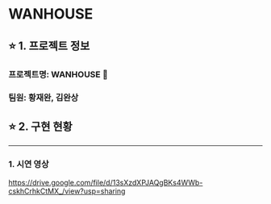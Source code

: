 # **WANHOUSE**

## ⭐ 1. 프로젝트 정보

### 프로젝트명: WANHOUSE 🏡

### 팀원: 황재완, 김완상

## ⭐ 2. 구현 현황

---
### 1. 시연 영상
https://drive.google.com/file/d/13sXzdXPJAQgBKs4WWb-cskhCrhkCtMX_/view?usp=sharing
